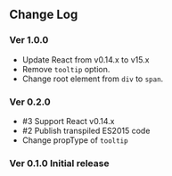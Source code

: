 ## Change Log

### Ver 1.0.0
  * Update React from v0.14.x to v15.x
  * Remove `tooltip` option.
  * Change root element from `div` to `span`.

### Ver 0.2.0

  * #3 Support React v0.14.x
  * #2 Publish transpiled ES2015 code  
  * Change propType of `tooltip`

### Ver 0.1.0 Initial release

